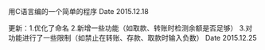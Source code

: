 用C语言编的一个简单的程序
Date 2015.12.18

更新：1.优化了命名
      2.新增一些功能（如取款、转账时检测余额是否足够）
      3.对功能进行了一些限制（如禁止在转账、存款、取款时输入负数）
Date 2015.12.25
